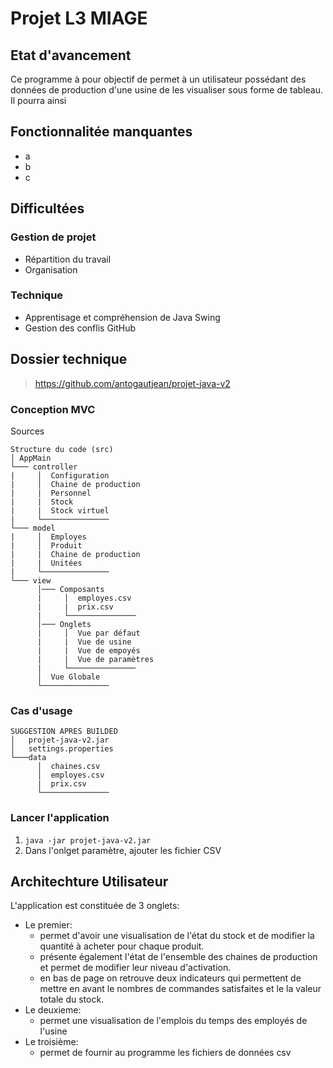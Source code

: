 
# Projet L3 MIAGE

Etat d'avancement
--

Ce programme à pour objectif de permet à un utilisateur possédant des données de production d'une usine de les visualiser sous forme de tableau.
Il pourra ainsi 

Fonctionnalitée manquantes
--

* a
* b
* c

Difficultées
--

### Gestion de projet

* Répartition du travail
* Organisation

### Technique

* Apprentisage et compréhension de Java Swing
* Gestion des conflis GitHub 

Dossier technique
--

> https://github.com/antogautjean/projet-java-v2

### Conception MVC

Sources
```
Structure du code (src)
│ AppMain    
└─── controller
|     │  Configuration
|     │  Chaine de production
|     |  Personnel
|     |  Stock
|     |  Stock virtuel
|     └─────────────── 
└─── model
|     │  Employes
|     │  Produit
|     |  Chaine de production
|     |  Unitées
|     └─────────────── 
└─── view
      │─── Composants
      |     │  employes.csv
      |     |  prix.csv
      |     └─────────────── 
      │─── Onglets
      |     │  Vue par défaut
      |     |  Vue de usine
      |     |  Vue de empoyés
      |     |  Vue de paramètres
      |     └─────────────── 
      │  Vue Globale 
      └─────────────── 
```
### Cas d'usage
```
SUGGESTION APRES BUILDED
│   projet-java-v2.jar
│   settings.properties
└───data
      │  chaines.csv
      │  employes.csv
      |  prix.csv
      └─────────────── 
```
### Lancer l'application

1) ```java -jar projet-java-v2.jar```
2) Dans l'onlget paramètre, ajouter les fichier CSV


Architechture Utilisateur
--

L'application est constituée de 3 onglets:
* Le premier:    
    * permet d'avoir une visualisation de l'état du stock et de modifier la quantité à acheter pour chaque produit.
    * présente également l'état de l'ensemble des chaines de production et permet de modifier leur niveau d'activation.
    * en bas de page on retrouve deux indicateurs qui permettent de mettre en avant le nombres de commandes satisfaites et le la valeur totale du stock.
* Le deuxieme:
    * permet une visualisation de l'emplois du temps des employés de l'usine
* Le troisième:
    * permet de fournir au programme les fichiers de données csv

